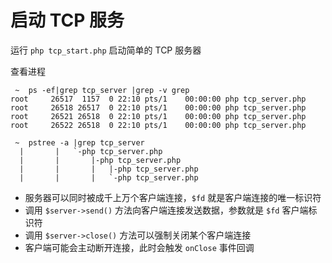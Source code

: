 # 启动 TCP 服务

运行 `php tcp_start.php` 启动简单的 TCP 服务器

查看进程

```shell
 ~  ps -ef|grep tcp_server |grep -v grep
root     26517  1157  0 22:10 pts/1    00:00:00 php tcp_server.php
root     26518 26517  0 22:10 pts/1    00:00:00 php tcp_server.php
root     26521 26518  0 22:10 pts/1    00:00:00 php tcp_server.php
root     26522 26518  0 22:10 pts/1    00:00:00 php tcp_server.php
```

```shell
 ~  pstree -a |grep tcp_server
  |       |   `-php tcp_server.php
  |       |       |-php tcp_server.php
  |       |       |   |-php tcp_server.php
  |       |       |   `-php tcp_server.php
```

* 服务器可以同时被成千上万个客户端连接，`$fd` 就是客户端连接的唯一标识符
* 调用 `$server->send()` 方法向客户端连接发送数据，参数就是 `$fd` 客户端标识符
* 调用 `$server->close()` 方法可以强制关闭某个客户端连接
* 客户端可能会主动断开连接，此时会触发 `onClose` 事件回调